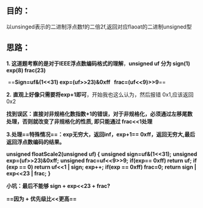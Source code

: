 ## 目的：
以unsinged表示的二进制浮点数f的二倍2f,返回对应flaoat的二进制unsigned型

## 思路：

**1. 这道题考察的是对于IEEE浮点数编码格式的理解**，**unsigned uf 分为 sign(1) exp(8) frac(23)**

 ==**Sign=uf&(1<<31) exp=(uf>>23)&0xff   frac=(uf<<9)>>9**==

**2.** **直观上好像只需要将exp+1即可**，开始我也这么认为，然后报错 0x1,应该返回0x2

**找到误区：直接对非规格化数指数+1的错误，对于非规格化，必须通过左移尾数处理，否则就改变了非规格化的性质, 即只能通过 frac<<1处理**

**3.处理==特殊情况==：exp无穷大，返回inf，exp+1== 0xff，返回无穷大,最后返回浮点数编码的结果。**

**unsigned floatScale2(unsigned uf) {**
  **unsigned sign=uf&(1<<31);**
  **unsigned exp=(uf>>23)&0xff;**
  **unsigned frac=uf<<9>>9;**
  **if(exp== 0xff) return uf;**
  **if (exp == 0) return uf<<1 | sign;**
  **exp++;**
  **if(exp == 0xff) frac=0;**
  **return sign | exp<<23 | frac;**
**}**

**小坑：最后不能够 sign + exp<<23 + frac?**

**==因为 + 优先级比<<更高==**